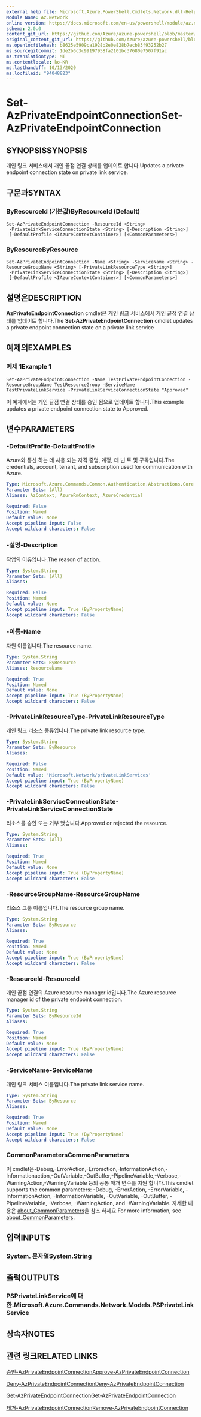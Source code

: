 ```yaml
---
external help file: Microsoft.Azure.PowerShell.Cmdlets.Network.dll-Help.xml
Module Name: Az.Network
online version: https://docs.microsoft.com/en-us/powershell/module/az.network/set-azprivateendpointconnection
schema: 2.0.0
content_git_url: https://github.com/Azure/azure-powershell/blob/master/src/Network/Network/help/Set-AzPrivateEndpointConnection.md
original_content_git_url: https://github.com/Azure/azure-powershell/blob/master/src/Network/Network/help/Set-AzPrivateEndpointConnection.md
ms.openlocfilehash: b8625e5909ca1928b2e0e828b7ecb83f93252b27
ms.sourcegitcommit: 1de2b6c3c99197958fa2101bc37680e7507f91ac
ms.translationtype: MT
ms.contentlocale: ko-KR
ms.lasthandoff: 10/13/2020
ms.locfileid: "94048823"
---
```

# <span data-ttu-id="7d3d8-101">Set-AzPrivateEndpointConnection</span><span class="sxs-lookup"><span data-stu-id="7d3d8-101">Set-AzPrivateEndpointConnection</span></span>

## <span data-ttu-id="7d3d8-102">SYNOPSIS</span><span class="sxs-lookup"><span data-stu-id="7d3d8-102">SYNOPSIS</span></span>
<span data-ttu-id="7d3d8-103">개인 링크 서비스에서 개인 끝점 연결 상태를 업데이트 합니다.</span><span class="sxs-lookup"><span data-stu-id="7d3d8-103">Updates a private endpoint connection state on private link service.</span></span>

## <span data-ttu-id="7d3d8-104">구문과</span><span class="sxs-lookup"><span data-stu-id="7d3d8-104">SYNTAX</span></span>

### <span data-ttu-id="7d3d8-105">ByResourceId (기본값)</span><span class="sxs-lookup"><span data-stu-id="7d3d8-105">ByResourceId (Default)</span></span>
```
Set-AzPrivateEndpointConnection -ResourceId <String>
 -PrivateLinkServiceConnectionState <String> [-Description <String>]
 [-DefaultProfile <IAzureContextContainer>] [<CommonParameters>]
```

### <span data-ttu-id="7d3d8-106">ByResource</span><span class="sxs-lookup"><span data-stu-id="7d3d8-106">ByResource</span></span>
```
Set-AzPrivateEndpointConnection -Name <String> -ServiceName <String> -ResourceGroupName <String> [-PrivateLinkResourceType <String>]
 -PrivateLinkServiceConnectionState <String> [-Description <String>]
 [-DefaultProfile <IAzureContextContainer>] [<CommonParameters>]
```

## <span data-ttu-id="7d3d8-107">설명은</span><span class="sxs-lookup"><span data-stu-id="7d3d8-107">DESCRIPTION</span></span>
<span data-ttu-id="7d3d8-108">**AzPrivateEndpointConnection** cmdlet은 개인 링크 서비스에서 개인 끝점 연결 상태를 업데이트 합니다.</span><span class="sxs-lookup"><span data-stu-id="7d3d8-108">The **Set-AzPrivateEndpointConnection** cmdlet updates a private endpoint connection state on a private link service</span></span>

## <span data-ttu-id="7d3d8-109">예제의</span><span class="sxs-lookup"><span data-stu-id="7d3d8-109">EXAMPLES</span></span>

### <span data-ttu-id="7d3d8-110">예제 1</span><span class="sxs-lookup"><span data-stu-id="7d3d8-110">Example 1</span></span>
```
Set-AzPrivateEndpointConnection -Name TestPrivateEndpointConnection -ResourceGroupName TestResourceGroup -ServiceName TestPrivateLinkService -PrivateLinkServiceConnectionState "Approved"
```

<span data-ttu-id="7d3d8-111">이 예제에서는 개인 끝점 연결 상태를 승인 됨으로 업데이트 합니다.</span><span class="sxs-lookup"><span data-stu-id="7d3d8-111">This example updates a private endpoint connection state to Approved.</span></span>

## <span data-ttu-id="7d3d8-112">변수</span><span class="sxs-lookup"><span data-stu-id="7d3d8-112">PARAMETERS</span></span>

### <span data-ttu-id="7d3d8-113">-DefaultProfile</span><span class="sxs-lookup"><span data-stu-id="7d3d8-113">-DefaultProfile</span></span>
<span data-ttu-id="7d3d8-114">Azure와 통신 하는 데 사용 되는 자격 증명, 계정, 테 넌 트 및 구독입니다.</span><span class="sxs-lookup"><span data-stu-id="7d3d8-114">The credentials, account, tenant, and subscription used for communication with Azure.</span></span>

```yaml
Type: Microsoft.Azure.Commands.Common.Authentication.Abstractions.Core.IAzureContextContainer
Parameter Sets: (All)
Aliases: AzContext, AzureRmContext, AzureCredential

Required: False
Position: Named
Default value: None
Accept pipeline input: False
Accept wildcard characters: False
```

### <span data-ttu-id="7d3d8-115">-설명</span><span class="sxs-lookup"><span data-stu-id="7d3d8-115">-Description</span></span>
<span data-ttu-id="7d3d8-116">작업의 이유입니다.</span><span class="sxs-lookup"><span data-stu-id="7d3d8-116">The reason of action.</span></span>

```yaml
Type: System.String
Parameter Sets: (All)
Aliases:

Required: False
Position: Named
Default value: None
Accept pipeline input: True (ByPropertyName)
Accept wildcard characters: False
```

### <span data-ttu-id="7d3d8-117">-이름</span><span class="sxs-lookup"><span data-stu-id="7d3d8-117">-Name</span></span>
<span data-ttu-id="7d3d8-118">자원 이름입니다.</span><span class="sxs-lookup"><span data-stu-id="7d3d8-118">The resource name.</span></span>

```yaml
Type: System.String
Parameter Sets: ByResource
Aliases: ResourceName

Required: True
Position: Named
Default value: None
Accept pipeline input: True (ByPropertyName)
Accept wildcard characters: False
```

### <span data-ttu-id="7d3d8-119">-PrivateLinkResourceType</span><span class="sxs-lookup"><span data-stu-id="7d3d8-119">-PrivateLinkResourceType</span></span>
<span data-ttu-id="7d3d8-120">개인 링크 리소스 종류입니다.</span><span class="sxs-lookup"><span data-stu-id="7d3d8-120">The private link resource type.</span></span>

```yaml
Type: System.String
Parameter Sets: ByResource
Aliases:

Required: False
Position: Named
Default value: 'Microsoft.Network/privateLinkServices'
Accept pipeline input: True (ByPropertyName)
Accept wildcard characters: False
```

### <span data-ttu-id="7d3d8-121">-PrivateLinkServiceConnectionState</span><span class="sxs-lookup"><span data-stu-id="7d3d8-121">-PrivateLinkServiceConnectionState</span></span>
<span data-ttu-id="7d3d8-122">리소스를 승인 또는 거부 했습니다.</span><span class="sxs-lookup"><span data-stu-id="7d3d8-122">Approved or rejected the resource.</span></span>

```yaml
Type: System.String
Parameter Sets: (All)
Aliases:

Required: True
Position: Named
Default value: None
Accept pipeline input: True (ByPropertyName)
Accept wildcard characters: False
```

### <span data-ttu-id="7d3d8-123">-ResourceGroupName</span><span class="sxs-lookup"><span data-stu-id="7d3d8-123">-ResourceGroupName</span></span>
<span data-ttu-id="7d3d8-124">리소스 그룹 이름입니다.</span><span class="sxs-lookup"><span data-stu-id="7d3d8-124">The resource group name.</span></span>

```yaml
Type: System.String
Parameter Sets: ByResource
Aliases:

Required: True
Position: Named
Default value: None
Accept pipeline input: True (ByPropertyName)
Accept wildcard characters: False
```

### <span data-ttu-id="7d3d8-125">-ResourceId</span><span class="sxs-lookup"><span data-stu-id="7d3d8-125">-ResourceId</span></span>
<span data-ttu-id="7d3d8-126">개인 끝점 연결의 Azure resource manager id입니다.</span><span class="sxs-lookup"><span data-stu-id="7d3d8-126">The Azure resource manager id of the private endpoint connection.</span></span>

```yaml
Type: System.String
Parameter Sets: ByResourceId
Aliases:

Required: True
Position: Named
Default value: None
Accept pipeline input: True (ByPropertyName)
Accept wildcard characters: False
```

### <span data-ttu-id="7d3d8-127">-ServiceName</span><span class="sxs-lookup"><span data-stu-id="7d3d8-127">-ServiceName</span></span>
<span data-ttu-id="7d3d8-128">개인 링크 서비스 이름입니다.</span><span class="sxs-lookup"><span data-stu-id="7d3d8-128">The private link service name.</span></span>

```yaml
Type: System.String
Parameter Sets: ByResource
Aliases:

Required: True
Position: Named
Default value: None
Accept pipeline input: True (ByPropertyName)
Accept wildcard characters: False
```

### <span data-ttu-id="7d3d8-129">CommonParameters</span><span class="sxs-lookup"><span data-stu-id="7d3d8-129">CommonParameters</span></span>
<span data-ttu-id="7d3d8-130">이 cmdlet은-Debug,-ErrorAction,-Erroraction,-InformationAction,-Informationaction,-OutVariable,-OutBuffer,-PipelineVariable,-Verbose,-WarningAction,-WarningVariable 등의 공통 매개 변수를 지원 합니다.</span><span class="sxs-lookup"><span data-stu-id="7d3d8-130">This cmdlet supports the common parameters: -Debug, -ErrorAction, -ErrorVariable, -InformationAction, -InformationVariable, -OutVariable, -OutBuffer, -PipelineVariable, -Verbose, -WarningAction, and -WarningVariable.</span></span> <span data-ttu-id="7d3d8-131">자세한 내용은 [about_CommonParameters](http://go.microsoft.com/fwlink/?LinkID=113216)을 참조 하세요.</span><span class="sxs-lookup"><span data-stu-id="7d3d8-131">For more information, see [about_CommonParameters](http://go.microsoft.com/fwlink/?LinkID=113216).</span></span>

## <span data-ttu-id="7d3d8-132">입력</span><span class="sxs-lookup"><span data-stu-id="7d3d8-132">INPUTS</span></span>

### <span data-ttu-id="7d3d8-133">System. 문자열</span><span class="sxs-lookup"><span data-stu-id="7d3d8-133">System.String</span></span>

## <span data-ttu-id="7d3d8-134">출력</span><span class="sxs-lookup"><span data-stu-id="7d3d8-134">OUTPUTS</span></span>

### <span data-ttu-id="7d3d8-135">PSPrivateLinkService에 대 한.</span><span class="sxs-lookup"><span data-stu-id="7d3d8-135">Microsoft.Azure.Commands.Network.Models.PSPrivateLinkService</span></span>

## <span data-ttu-id="7d3d8-136">상속자</span><span class="sxs-lookup"><span data-stu-id="7d3d8-136">NOTES</span></span>

## <span data-ttu-id="7d3d8-137">관련 링크</span><span class="sxs-lookup"><span data-stu-id="7d3d8-137">RELATED LINKS</span></span>

[<span data-ttu-id="7d3d8-138">승인-AzPrivateEndpointConnection</span><span class="sxs-lookup"><span data-stu-id="7d3d8-138">Approve-AzPrivateEndpointConnection</span></span>](./Approve-AzPrivateEndpointConnection.md)

[<span data-ttu-id="7d3d8-139">Deny-AzPrivateEndpointConnection</span><span class="sxs-lookup"><span data-stu-id="7d3d8-139">Deny-AzPrivateEndpointConnection</span></span>](./Deny-AzPrivateEndpointConnection.md)

[<span data-ttu-id="7d3d8-140">Get-AzPrivateEndpointConnection</span><span class="sxs-lookup"><span data-stu-id="7d3d8-140">Get-AzPrivateEndpointConnection</span></span>](./Get-AzPrivateEndpointConnection.md)

[<span data-ttu-id="7d3d8-141">제거-AzPrivateEndpointConnection</span><span class="sxs-lookup"><span data-stu-id="7d3d8-141">Remove-AzPrivateEndpointConnection</span></span>](./Remove-AzPrivateEndpointConnection.md)